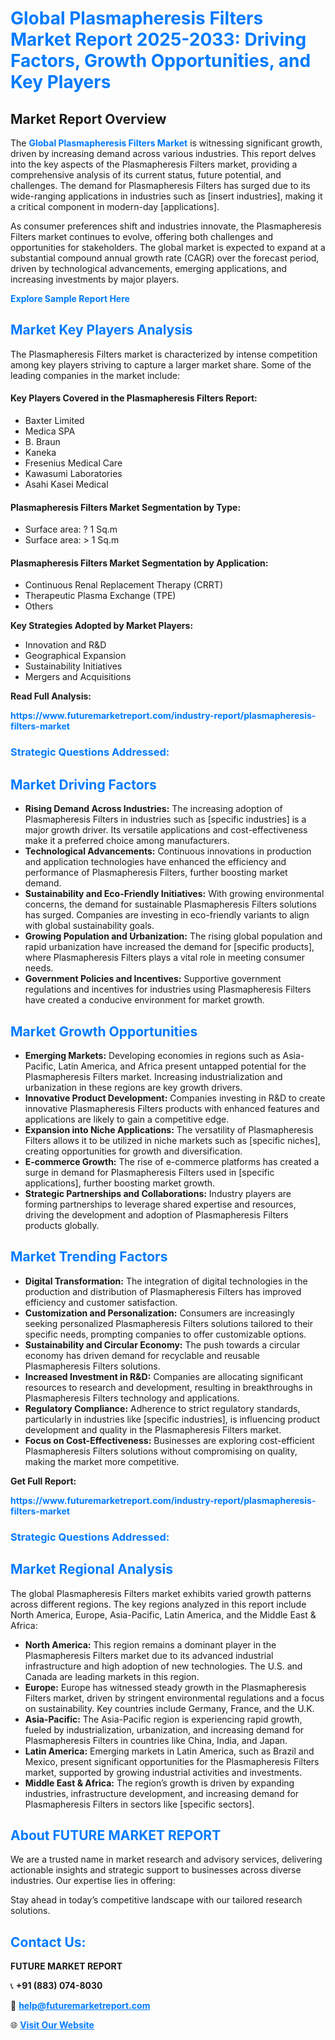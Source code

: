 <h1 style="color: #007BFF;">Global Plasmapheresis Filters Market Report 2025-2033: Driving Factors, Growth Opportunities, and Key Players</h1>

<section id="overview">
<h2>Market Report Overview</h2>
<p>The <a href="https://www.futuremarketreport.com/industry-report/plasmapheresis-filters-market" style="color: #007BFF; text-decoration: none;"><strong>Global Plasmapheresis Filters Market</strong></a> is witnessing significant growth, driven by increasing demand across various industries. This report delves into the key aspects of the Plasmapheresis Filters market, providing a comprehensive analysis of its current status, future potential, and challenges. The demand for Plasmapheresis Filters has surged due to its wide-ranging applications in industries such as [insert industries], making it a critical component in modern-day [applications].</p>
<p>As consumer preferences shift and industries innovate, the Plasmapheresis Filters market continues to evolve, offering both challenges and opportunities for stakeholders. The global market is expected to expand at a substantial compound annual growth rate (CAGR) over the forecast period, driven by technological advancements, emerging applications, and increasing investments by major players.</p>
</section>

<section id="overview">
<p><a href="https://www.futuremarketreport.com/request-sample/reportId=64523" style="color: #007BFF; text-decoration: none;"><strong>Explore Sample Report Here</strong></a></p>
</section>

<section id="key-players">
<h2 style="color: #007BFF;">Market Key Players Analysis</h2>
<p>The Plasmapheresis Filters market is characterized by intense competition among key players striving to capture a larger market share. Some of the leading companies in the market include:</p>
<h4>Key Players Covered in the Plasmapheresis Filters Report:</h4>
<ul><li>Baxter Limited</li><li>Medica SPA</li><li>B. Braun</li><li>Kaneka</li><li>Fresenius Medical Care</li><li>Kawasumi Laboratories</li><li>Asahi Kasei Medical</li></ul>
<h4>Plasmapheresis Filters Market Segmentation by Type:</h4>
<ul><li>Surface area: ? 1 Sq.m</li><li>Surface area: &gt; 1 Sq.m</li></ul>

<h4>Plasmapheresis Filters Market Segmentation by Application:</h4>
<ul><li>Continuous Renal Replacement Therapy (CRRT)</li><li>Therapeutic Plasma Exchange (TPE)</li><li>Others</li></ul>
<p><strong>Key Strategies Adopted by Market Players:</strong></p>
<ul>
<li>Innovation and R&D</li>
<li>Geographical Expansion</li>
<li>Sustainability Initiatives</li>
<li>Mergers and Acquisitions</li>
</ul>
</section>

<section>
<p><strong>Read Full Analysis: </strong></p><a href="https://www.futuremarketreport.com/industry-report/plasmapheresis-filters-market" style="color: #007BFF; text-decoration: none;"><strong>https://www.futuremarketreport.com/industry-report/plasmapheresis-filters-market</strong></a>
<h3 style="color: #007BFF;">Strategic Questions Addressed:</h3>
</section>

<section id="driving-factors">
<h2 style="color: #007BFF;">Market Driving Factors</h2>
<ul>
<li><strong>Rising Demand Across Industries:</strong> The increasing adoption of Plasmapheresis Filters in industries such as [specific industries] is a major growth driver. Its versatile applications and cost-effectiveness make it a preferred choice among manufacturers.</li>
<li><strong>Technological Advancements:</strong> Continuous innovations in production and application technologies have enhanced the efficiency and performance of Plasmapheresis Filters, further boosting market demand.</li>
<li><strong>Sustainability and Eco-Friendly Initiatives:</strong> With growing environmental concerns, the demand for sustainable Plasmapheresis Filters solutions has surged. Companies are investing in eco-friendly variants to align with global sustainability goals.</li>
<li><strong>Growing Population and Urbanization:</strong> The rising global population and rapid urbanization have increased the demand for [specific products], where Plasmapheresis Filters plays a vital role in meeting consumer needs.</li>
<li><strong>Government Policies and Incentives:</strong> Supportive government regulations and incentives for industries using Plasmapheresis Filters have created a conducive environment for market growth.</li>
</ul>
</section>

<section id="growth-opportunities">
<h2 style="color: #007BFF;">Market Growth Opportunities</h2>
<ul>
<li><strong>Emerging Markets:</strong> Developing economies in regions such as Asia-Pacific, Latin America, and Africa present untapped potential for the Plasmapheresis Filters market. Increasing industrialization and urbanization in these regions are key growth drivers.</li>
<li><strong>Innovative Product Development:</strong> Companies investing in R&D to create innovative Plasmapheresis Filters products with enhanced features and applications are likely to gain a competitive edge.</li>
<li><strong>Expansion into Niche Applications:</strong> The versatility of Plasmapheresis Filters allows it to be utilized in niche markets such as [specific niches], creating opportunities for growth and diversification.</li>
<li><strong>E-commerce Growth:</strong> The rise of e-commerce platforms has created a surge in demand for Plasmapheresis Filters used in [specific applications], further boosting market growth.</li>
<li><strong>Strategic Partnerships and Collaborations:</strong> Industry players are forming partnerships to leverage shared expertise and resources, driving the development and adoption of Plasmapheresis Filters products globally.</li>
</ul>
</section>

<section id="trending-factors">
<h2 style="color: #007BFF;">Market Trending Factors</h2>
<ul>
<li><strong>Digital Transformation:</strong> The integration of digital technologies in the production and distribution of Plasmapheresis Filters has improved efficiency and customer satisfaction.</li>
<li><strong>Customization and Personalization:</strong> Consumers are increasingly seeking personalized Plasmapheresis Filters solutions tailored to their specific needs, prompting companies to offer customizable options.</li>
<li><strong>Sustainability and Circular Economy:</strong> The push towards a circular economy has driven demand for recyclable and reusable Plasmapheresis Filters solutions.</li>
<li><strong>Increased Investment in R&D:</strong> Companies are allocating significant resources to research and development, resulting in breakthroughs in Plasmapheresis Filters technology and applications.</li>
<li><strong>Regulatory Compliance:</strong> Adherence to strict regulatory standards, particularly in industries like [specific industries], is influencing product development and quality in the Plasmapheresis Filters market.</li>
<li><strong>Focus on Cost-Effectiveness:</strong> Businesses are exploring cost-efficient Plasmapheresis Filters solutions without compromising on quality, making the market more competitive.</li>
</ul>
</section>

<section>
<p><strong>Get Full Report: </strong></p><a href="https://www.futuremarketreport.com/industry-report/plasmapheresis-filters-market" style="color: #007BFF; text-decoration: none;"><strong>https://www.futuremarketreport.com/industry-report/plasmapheresis-filters-market</strong></a>
<h3 style="color: #007BFF;">Strategic Questions Addressed:</h3>
</section>


<section id="regional-analysis">
<h2 style="color: #007BFF;">Market Regional Analysis</h2>
<p>The global Plasmapheresis Filters market exhibits varied growth patterns across different regions. The key regions analyzed in this report include North America, Europe, Asia-Pacific, Latin America, and the Middle East & Africa:</p>
<ul>
<li><strong>North America:</strong> This region remains a dominant player in the Plasmapheresis Filters market due to its advanced industrial infrastructure and high adoption of new technologies. The U.S. and Canada are leading markets in this region.</li>
<li><strong>Europe:</strong> Europe has witnessed steady growth in the Plasmapheresis Filters market, driven by stringent environmental regulations and a focus on sustainability. Key countries include Germany, France, and the U.K.</li>
<li><strong>Asia-Pacific:</strong> The Asia-Pacific region is experiencing rapid growth, fueled by industrialization, urbanization, and increasing demand for Plasmapheresis Filters in countries like China, India, and Japan.</li>
<li><strong>Latin America:</strong> Emerging markets in Latin America, such as Brazil and Mexico, present significant opportunities for the Plasmapheresis Filters market, supported by growing industrial activities and investments.</li>
<li><strong>Middle East & Africa:</strong> The region’s growth is driven by expanding industries, infrastructure development, and increasing demand for Plasmapheresis Filters in sectors like [specific sectors].</li>
</ul>
</section>

<footer>
<h2 style="color: #007BFF;">About FUTURE MARKET REPORT</h2>
<p>We are a trusted name in market research and advisory services, delivering actionable insights and strategic support to businesses across diverse industries. Our expertise lies in offering:</p>

<p>Stay ahead in today’s competitive landscape with our tailored research solutions.</p>

<h2 style="color: #007BFF;">Contact Us:</h2>
<p><strong>FUTURE MARKET REPORT</strong></p>
<p>📞 <strong>+91 (883) 074-8030</strong></p>
<p>📧 <strong><a href="mailto:help@futuremarketreport.com" style="color: #007BFF;">help@futuremarketreport.com</a></strong></p>
<p>🌐 <strong><a href="https://www.futuremarketreport.com/" style="color: #007BFF;">Visit Our Website</a></strong></p>
</footer>